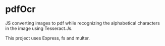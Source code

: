 # pdfOcr

JS converting images to pdf while recognizing the alphabetical characters in the image using Tesseract.Js.

This project uses Express, fs and multer.
